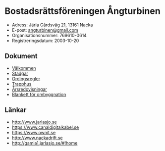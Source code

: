 # Bostadsrättsföreningen Ångturbinen

* Adress: Järla Gårdsväg 21, 13161 Nacka
* E-post: angturbinen@gmail.com
* Organisationsnummer: 769610-0614
* Registreringsdatum: 2003-10-20

## Dokument

* [Välkommen](välkommen.pdf)
* [Stadgar](stadgar.pdf)
* [Ordingsregler](ordningsregler.pdf)
* [Trapphus](trapphus.pdf)
* [Årsredovisningar](årsredovisning)
* [Blankett för ombyggnation](ombyggnation.pdf)

## Länkar

* http://www.jarlasjo.se
* https://www.canaldigitalkabel.se
* https://www.ownit.se
* http://www.nackadrift.se
* http://gamla1.jarlasjo.se/#!home
